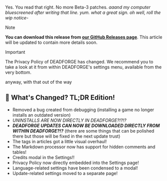 Yes. You read that right. No more Beta-3 patches.
_aaand my computer bluescreened after writing that line. yum. what a great sign. oh well, roll the wip notice-_

> [!NOTE]
> **You can download this release from [our GitHub Releases page](https://github.com/DeadCodeGames/DeadForge/releases/tag/v2.0.0-Beta-4)**. This article will be updated to contain more details soon.

> [!IMPORTANT]
> The Privacy Policy of DEADFORGE has changed. We recommend you to take a look at it from within DEADFORGE's settings menu, available from the very bottom.

anyway, with that out of the way

## 🔧 What's Changed? TL;DR Edition!

- Removed a bug created from debugging (installing a game no longer installs an outdated version)
- _UNINSTALLS ARE NOW DIRECTLY IN DEADFORGE?!?!?_
- _**DEADFORGE UPDATES CAN NOW BE DOWNLOADED DIRECTLY FROM WITHIN DEADFORGE?!?**_ (there are some things that can be polished there but those will be fixed in the next update trust)
- The tags in articles got a little visual overhaul!
- The Markdown processor now has support for hidden comments and tables!
- Credits modal in the Settings!!
- Privacy Policy now directly embedded into the Settings page!
- Language-related settings have been condensed to a modal!
- Update-related settings moved to a separate page!